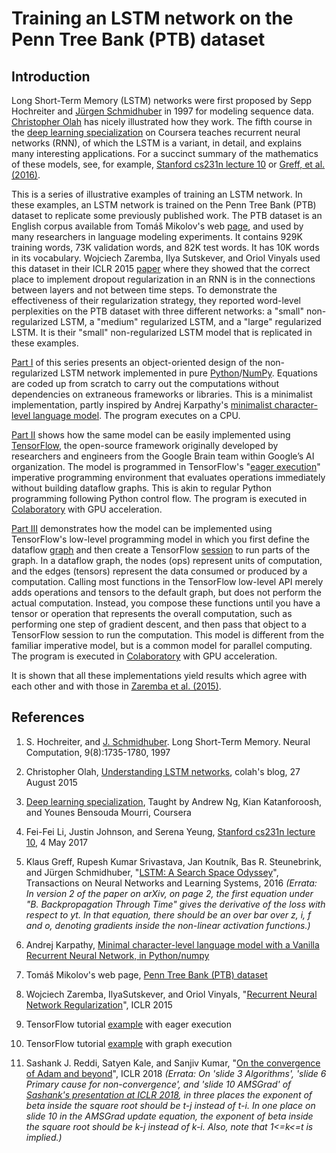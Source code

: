 # Training an LSTM network on the Penn Tree Bank (PTB) dataset

## Introduction

Long Short-Term Memory (LSTM) networks were first proposed by Sepp Hochreiter and [Jürgen Schmidhuber][1] in 1997 for modeling sequence data. [Christopher Olah][2] has nicely illustrated how they work. The fifth course in the [deep learning specialization][3] on Coursera teaches recurrent neural networks (RNN), of which the LSTM is a variant, in detail, and explains many interesting applications. For a succinct summary of the mathematics of these models, see, for example, [Stanford cs231n lecture 10][4] or [Greff, et al. (2016)][5].

This is a series of illustrative examples of training an LSTM network. In these examples, an LSTM network is trained on the Penn Tree Bank (PTB) dataset to replicate some previously published work. The PTB dataset is an English corpus available from Tomáš Mikolov's web [page][6], and used by many researchers in language modeling experiments. It contains 929K training words, 73K validation words, and 82K test words. It has 10K words in its vocabulary. Wojciech Zaremba, Ilya Sutskever, and Oriol Vinyals used this dataset in their ICLR 2015 [paper][7] where they showed that the correct place to implement dropout regularization in an RNN is in the connections between layers and not between time steps. To demonstrate the effectiveness of their regularization strategy, they reported word-level perplexities on the PTB dataset with three different networks: a "small" non-regularized LSTM, a "medium" regularized LSTM, and a "large" regularized LSTM. It is their "small" non-regularized LSTM model that is replicated in these examples.  

[Part I](lstm_np.ipynb) of this series presents an object-oriented design of the non-regularized LSTM network implemented in pure [Python][8]/[NumPy][9]. Equations are coded up from scratch to carry out the computations without dependencies on extraneous frameworks or libraries. This is a minimalist implementation, partly inspired by Andrej Karpathy's [minimalist character-level language model][14]. The program executes on a CPU. 

[Part II](lstm_tfe.ipynb) shows how the same model can be easily implemented using [TensorFlow][10], the open-source framework originally developed by researchers and engineers from the Google Brain team within Google’s AI organization. The model is programmed in TensorFlow's "[eager execution][11]" imperative programming environment that evaluates operations immediately without building dataflow graphs. This is akin to regular Python programming following Python control flow. The program is executed in [Colaboratory][12] with GPU acceleration.

[Part III](lstm_tf.ipynb) demonstrates how the model can be implemented using TensorFlow's low-level programming model in which you first define the dataflow [graph][13] and then create a TensorFlow [session][13] to run parts of the graph. In a dataflow graph, the nodes (ops) represent units of computation, and the edges (tensors) represent the data consumed or produced by a computation. Calling most functions in the TensorFlow low-level API merely adds operations and tensors to the default graph, but does not perform the actual computation. Instead, you compose these functions until you have a tensor or operation that represents the overall computation, such as performing one step of gradient descent, and then pass that object to a TensorFlow session to run the computation. This model is different from the familiar imperative model, but is a common model for parallel computing. The program is executed in [Colaboratory][12] with GPU acceleration.

It is shown that all these implementations yield results which agree with each other and with those in [Zaremba et al. (2015)][7].

## References

1. S. Hochreiter, and [J. Schmidhuber][1]. Long Short-Term Memory. Neural Computation, 9(8):1735-1780, 1997 

2. Christopher Olah, [Understanding LSTM networks][2], colah's blog, 27 August 2015

3. [Deep learning specialization][3], Taught by Andrew Ng, Kian Katanforoosh, and Younes Bensouda Mourri, Coursera 

4. Fei-Fei Li, Justin Johnson, and Serena Yeung, [Stanford cs231n lecture 10][4], 4 May 2017

5. Klaus Greff, Rupesh Kumar Srivastava, Jan Koutník, Bas R. Steunebrink, and Jürgen Schmidhuber, "[LSTM: A Search Space Odyssey][5]", Transactions on Neural Networks and Learning Systems, 2016 *(Errata: In version 2 of the paper on arXiv, on page 2, the first equation under "B. Backpropagation Through Time" gives the derivative of the loss with respect to yt. In that equation, there should be an over bar over z, i, f and o, denoting gradients inside the non-linear activation functions.)*

6. Andrej Karpathy, [Minimal character-level language model with a Vanilla Recurrent Neural Network, in Python/numpy][14]
 
7. Tomáš Mikolov's web page, [Penn Tree Bank (PTB) dataset][6]

8. Wojciech Zaremba, IlyaSutskever, and Oriol Vinyals, "[Recurrent Neural Network Regularization][7]", ICLR 2015

9. TensorFlow tutorial [example][16] with eager execution
10. TensorFlow tutorial [example][15] with graph execution

11. Sashank J. Reddi, Satyen Kale, and Sanjiv Kumar, "[On the convergence of Adam and beyond][17]", ICLR 2018 *(Errata: On 'slide 3 Algorithms', 'slide 6 Primary cause for non-convergence', and 'slide 10 AMSGrad' of [Sashank's presentation at ICLR 2018][18], in three places the exponent of beta inside the square root should be t-j instead of t-i. In one place on slide 10 in the AMSGrad update equation, the exponent of beta inside the square root should be k-j instead of k-i. Also, note that 1<=k<=t is implied.)*

[1]: http://people.idsia.ch/~juergen/
[2]: http://colah.github.io/posts/2015-08-Understanding-LSTMs/
[3]: https://www.coursera.org/specializations/deep-learning
[4]: http://cs231n.stanford.edu/slides/2017/cs231n_2017_lecture10.pdf
[5]: https://arxiv.org/abs/1503.04069
[6]: http://www.fit.vutbr.cz/~imikolov/rnnlm/simple-examples.tgz
[7]: https://arxiv.org/abs/1409.2329
[8]: https://www.python.org/
[9]: http://www.numpy.org/
[10]: https://www.tensorflow.org/
[11]: https://www.tensorflow.org/guide/eager
[12]: https://colab.research.google.com/notebooks/welcome.ipynb
[13]: https://www.tensorflow.org/guide/graphs
[14]: https://gist.github.com/karpathy/d4dee566867f8291f086
[15]: https://github.com/tensorflow/models/tree/master/tutorials/rnn/ptb
[16]: https://github.com/tensorflow/tensorflow/tree/master/tensorflow/contrib/eager/python/examples/rnn_ptb
[17]: https://openreview.net/forum?id=ryQu7f-RZ
[18]: https://www.facebook.com/iclr.cc/videos/2123421684353553/